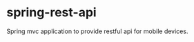 spring-rest-api
========================

Spring mvc application to provide restful api for mobile devices.